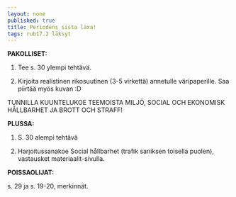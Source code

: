 ```yaml
---
layout: none
published: true
title: Periodens sista läxa!
tags: rub17.2 läksyt
---
```

**PAKOLLISET:**

1. Tee s. 30 ylempi tehtävä.

2. Kirjoita realistinen rikosuutinen (3-5 virkettä) annetulle väripaperille. Saa piirtää myös kuvan :D

TUNNILLA KUUNTELUKOE TEEMOISTA MILJÖ, SOCIAL OCH EKONOMISK HÅLLBARHET JA BROTT OCH STRAFF!

**PLUSSA:**

1. S. 30 alempi tehtävä

2. Harjoitussanakoe Social hållbarhet (trafik saniksen toisella puolen), vastausket materiaalit-sivulla.

**POISSAOLIJAT:**

s. 29 ja s. 19-20, merkinnät.